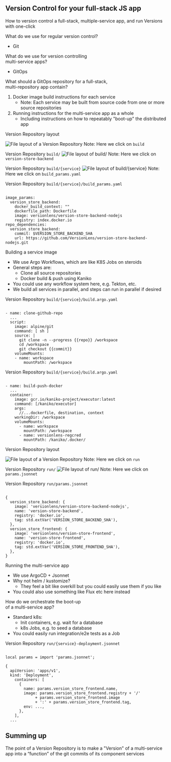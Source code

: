 ## Version Control for your full-stack JS app
How to version control a full-stack, multiple-service app, and run Versions with one-click



What do we use for regular version control?
* Git <!-- .element: class="fragment" style="text-align: left;" -->

What do we use for version controlling <br/>multi-service apps? <!-- .element: class="fragment" -->
* GitOps <!-- .element: class="fragment" -->



What should a GitOps repository for a full-stack, <br/>multi-repository app contain?
1. Docker image build instructions for each service <!-- .element: class="fragment" -->
    - Note: Each service may be built from source code from one or more source repositories
1. Running instructions for the multi-service app as a whole <!-- .element: class="fragment" -->
    - Including instructions on how to repeatably "boot-up" the distributed app



Version Repository layout

![File layout of a Version Repository](/images/version-repo-layout.png "Version Repository Layout")
Note: Here we click on `build`



Version Repository `build/`
![File layout of build/](/images/version-repo-build.png "Version Repository build/")
Note: Here we click on `version-store-backend`


Version Repository `build/{service}`
![File layout of build/{service}](/images/version-repo-build-backend.png "Version Repository build/{service}")
Note: Here we click on `build_params.yaml`


Version Repository `build/{service}/build_params.yaml`
<pre><code data-trim data-noescape>
image_params:
  version_store_backend:
    docker_build_context: ""
    dockerfile_path: Dockerfile
    image: versionlens/version-store-backend-nodejs
    registry: index.docker.io
repo_dependencies:
  version_store_backend:
    commit: $VERSION_STORE_BACKEND_SHA
    url: https://github.com/VersionLens/version-store-backend-nodejs.git
</code></pre>


Building a service image
- We use Argo Workflows, which are like K8S Jobs on steroids <!-- .element: class="fragment" -->
- General steps are: <!-- .element: class="fragment" -->
  - Clone all source repositories
  - Docker build & push using Kaniko
- You could use any workflow system here, e.g. Tekton, etc. <!-- .element: class="fragment" -->
- We build all services in parallel, and steps can run in parallel if desired <!-- .element: class="fragment" -->


Version Repository `build/{service}/build.argo.yaml`

<pre><code data-trim data-noescape>
- name: clone-github-repo
  ...
  script:
    image: alpine/git
    command: [ sh ]
    source: |
      git clone -n --progress {{repo}} /workspace
      cd /workspace
      git checkout {{commit}}
    volumeMounts:
    - name: workspace
        mountPath: /workspace
</code></pre>


Version Repository `build/{service}/build.argo.yaml`

<pre><code data-trim data-noescape>
- name: build-push-docker
  ...
  container:
    image: gcr.io/kaniko-project/executor:latest
    command: [/kaniko/executor]
    args:
      //...dockerfile, destination, context
    workingDir: /workspace
    volumeMounts:
      - name: workspace
        mountPath: /workspace
      - name: versionlens-regcred
        mountPath: /kaniko/.docker/
</code></pre>



Version Repository layout

![File layout of a Version Repository](/images/version-repo-layout.png "Version Repository Layout")
Note: Here we click on `run`



Version Repository `run/`
![File layout of run/](/images/version-repo-run.png "Version Repository run/")
Note: Here we click on `params.jsonnet`


Version Repository `run/params.jsonnet`
<pre><code data-trim data-noescape>
{
  version_store_backend: {
    image: 'versionlens/version-store-backend-nodejs',
    name: 'version-store-backend',
    registry: 'docker.io',
    tag: std.extVar('VERSION_STORE_BACKEND_SHA'),
  },
  version_store_frontend: {
    image: 'versionlens/version-store-frontend',
    name: 'version-store-frontend',
    registry: 'docker.io',
    tag: std.extVar('VERSION_STORE_FRONTEND_SHA'),
  },
}
</code></pre>


Running the multi-service app
- We use ArgoCD + Jsonnet <!-- .element: class="fragment" -->
- Why not helm / kustomize? <!-- .element: class="fragment" -->
    - They feel a bit like overkill but you could easily use them if you like
- You could also use something like Flux etc here instead <!-- .element: class="fragment" -->


How do we orchestrate the boot-up<br/> of a multi-service app?
- Standard k8s: <!-- .element: class="fragment" -->
    - Init containers, e.g. wait for a database
    - k8s Jobs, e.g. to seed a database
- You could easily run integration/e2e tests as a Job <!-- .element: class="fragment" -->


Version Repository `run/{service}-deployment.jsonnet`

<pre><code data-trim data-noescape>
local params = import 'params.jsonnet';

{
  apiVersion: 'apps/v1',
  kind: 'Deployment',
    containers: [
      {
        name: params.version_store_frontend.name,
        image: params.version_store_frontend.registry + '/' 
             + params.version_store_frontend.image 
             + ':' + params.version_store_frontend.tag,
        env: ...,
      },
    ],
  ...
</code></pre>



## Summing up 

The point of a Version Repository is to make a "Version" of a multi-service app into a “function” of the git commits of its component services
